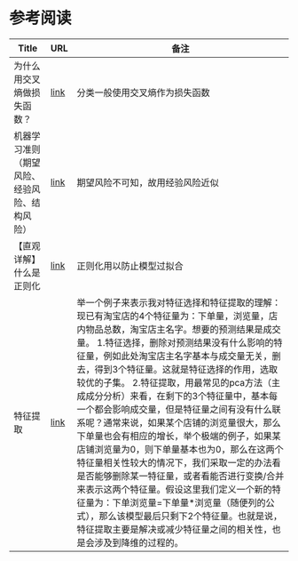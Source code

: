 # 参考阅读

| Title                                        | URL                                                          | 备注                                                         |
| -------------------------------------------- | ------------------------------------------------------------ | ------------------------------------------------------------ |
| 为什么用交叉熵做损失函数？                   | [link](https://zhuanlan.zhihu.com/p/70804197)                | 分类一般使用交叉熵作为损失函数                               |
| 机器学习准则（期望风险、经验风险、结构风险） | [link](https://zhuanlan.zhihu.com/p/159189617)               | 期望风险不可知，故用经验风险近似                             |
| 【直观详解】什么是正则化                     | [link](https://charlesliuyx.github.io/2017/10/03/%E3%80%90%E7%9B%B4%E8%A7%82%E8%AF%A6%E8%A7%A3%E3%80%91%E4%BB%80%E4%B9%88%E6%98%AF%E6%AD%A3%E5%88%99%E5%8C%96/) | 正则化用以防止模型过拟合                                     |
| 特征提取                                     | [link](https://baike.baidu.com/item/%E7%89%B9%E5%BE%81%E6%8F%90%E5%8F%96/8827539) | 举一个例子来表示我对特征选择和特征提取的理解： 现已有淘宝店的4个特征量为：下单量，浏览量，店内物品总数，淘宝店主名字。想要的预测结果是成交量。 1.特征选择，删除对预测结果没有什么影响的特征量，例如此处淘宝店主名字基本与成交量无关，删去，得到3个特征量。这就是特征选择的作用，选取较优的子集。 2.特征提取，用最常见的pca方法（主成成分分析）来看，在剩下的3个特征量中，基本每一个都会影响成交量，但是特征量之间有没有什么联系呢？通常来说，如果某个店铺的浏览量很大，那么下单量也会有相应的增长，举个极端的例子，如果某店铺浏览量为0，则下单量基本也为0，那么在这两个特征量相关性较大的情况下，我们采取一定的办法看是否能够删除某一特征量，或者看能否进行变换/合并来表示这两个特征量。假设这里我们定义一个新的特征量为：下单浏览量=下单量*浏览量（随便列的公式），那么该模型最后只剩下2个特征量。也就是说，特征提取主要是解决或减少特征量之间的相关性，也是会涉及到降维的过程的。 |

